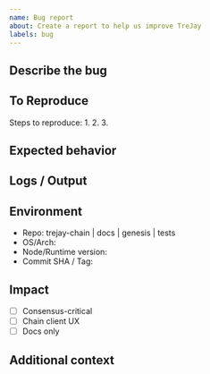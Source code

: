 ```yaml
---
name: Bug report
about: Create a report to help us improve TreJay
labels: bug
---
```


## Describe the bug
<!-- A clear and concise description of the problem. -->

## To Reproduce
Steps to reproduce:
1.
2.
3.

## Expected behavior
<!-- What you expected to happen. -->

## Logs / Output
<!-- Paste relevant logs or errors. -->

## Environment
- Repo: trejay-chain | docs | genesis | tests
- OS/Arch:
- Node/Runtime version:
- Commit SHA / Tag:

## Impact
- [ ] Consensus-critical
- [ ] Chain client UX
- [ ] Docs only

## Additional context
<!-- Links, screenshots, notes. -->
